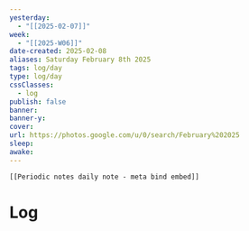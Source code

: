 ```yaml
---
yesterday: 
  - "[[2025-02-07]]"
week: 
  - "[[2025-W06]]" 
date-created: 2025-02-08
aliases: Saturday February 8th 2025
tags: log/day
type: log/day
cssClasses:
  - log
publish: false
banner: 
banner-y: 
cover: 
url: https://photos.google.com/u/0/search/February%202025
sleep: 
awake:
---
```


```meta-bind-embed
[[Periodic notes daily note - meta bind embed]]
```

# Log